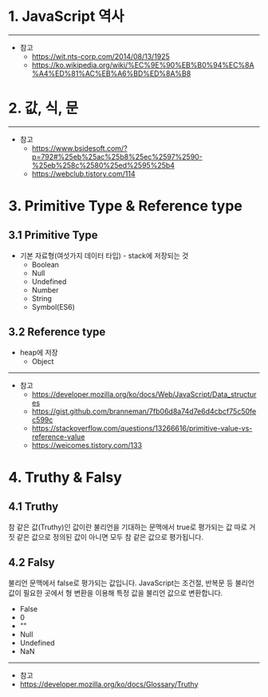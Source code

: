 # 1. JavaScript 역사
****
* 참고 
    * https://wit.nts-corp.com/2014/08/13/1925
    * https://ko.wikipedia.org/wiki/%EC%9E%90%EB%B0%94%EC%8A%A4%ED%81%AC%EB%A6%BD%ED%8A%B8

# 2. 값, 식, 문
****
* 참고 
    * https://www.bsidesoft.com/?p=792#%25eb%25ac%25b8%25ec%2597%2590-%25eb%258c%2580%25ed%2595%25b4
    * https://webclub.tistory.com/114

# 3. Primitive Type & Reference type
## 3.1  Primitive Type
* 기본 자료형(여섯가지 데이터 타입) - stack에 저장되는 것
    * Boolean
	* Null
	* Undefined
	* Number
	* String
	* Symbol(ES6)
## 3.2  Reference type 
* heap에 저장
    * Object
****    
* 참고 
    * https://developer.mozilla.org/ko/docs/Web/JavaScript/Data_structures
    * https://gist.github.com/branneman/7fb06d8a74d7e6d4cbcf75c50fec599c
    * https://stackoverflow.com/questions/13266616/primitive-value-vs-reference-value
    * https://weicomes.tistory.com/133
    
# 4. Truthy & Falsy
## 4.1  Truthy 
참 같은 값(Truthy)인 값이란 불리언을 기대하는 문맥에서 true로 평가되는 값
 따로 거짓 같은 값으로 정의된 값이 아니면 모두 참 같은 값으로 평가됩니다.
## 4.2 Falsy
불리언 문맥에서 false로 평가되는 값입니다.
JavaScript는 조건절, 반복문 등 불리언 값이 필요한 곳에서 형 변환을 이용해 특정 값을 불리언 값으로 변환합니다.

* False
* 0
* ""
* Null
* Undefined
* NaN

****
* 참고
 * https://developer.mozilla.org/ko/docs/Glossary/Truthy